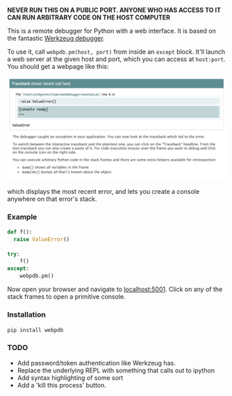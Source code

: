 **NEVER RUN THIS ON A PUBLIC PORT. ANYONE WHO HAS ACCESS TO IT CAN RUN ARBITRARY CODE ON THE HOST COMPUTER**

This is a remote debugger for Python with a web interface. It is based on the fantastic [Werkzeug debugger](https://github.com/pallets/werkzeug).

To use it, call `webpdb.pm(host, port)` from inside an `except` block. It'll launch a web server at the given host and port, which you can access at `host:port`. You should get a webpage like this:

![Example debug screen](readme_example.png)

which displays the most recent error, and lets you create a console anywhere on that error's stack.

### Example

```python
def f():
  raise ValueError()

try:
    f()
except:
    webpdb.pm()
```

Now open your browser and navigate to [localhost:5001](http://localhost:5001). Click on any of the stack frames to open a primitive console.

### Installation

```pip install webpdb```

### TODO
  * Add password/token authentication like Werkzeug has.
  * Replace the underlying REPL with something that calls out to ipython
  * Add syntax highlighting of some sort
  * Add a 'kill this process' button.
